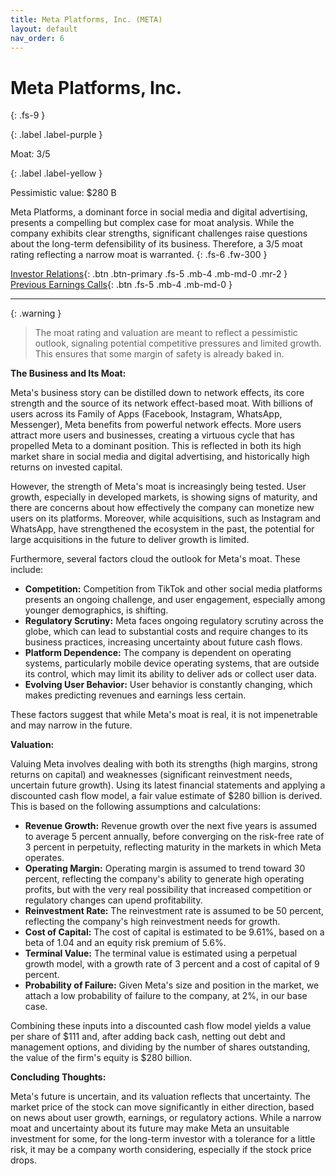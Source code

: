 ```yaml
---
title: Meta Platforms, Inc. (META)
layout: default
nav_order: 6
---
```


# Meta Platforms, Inc.
{: .fs-9 }

{: .label .label-purple }

Moat: 3/5

{: .label .label-yellow }

Pessimistic value: $280 B

Meta Platforms, a dominant force in social media and digital advertising, presents a compelling but complex case for moat analysis. While the company exhibits clear strengths, significant challenges raise questions about the long-term defensibility of its business. Therefore, a 3/5 moat rating reflecting a narrow moat is warranted.
{: .fs-6 .fw-300 }

[Investor Relations](https://www.google.com/search?q=META+investor+relations){: .btn .btn-primary .fs-5 .mb-4 .mb-md-0 .mr-2 }
[Previous Earnings Calls](https://discountingcashflows.com/company/META/transcripts/){: .btn .fs-5 .mb-4 .mb-md-0 }

---

{: .warning } 
>The moat rating and valuation are meant to reflect a pessimistic outlook, signaling potential competitive pressures and limited growth. This ensures that some margin of safety is already baked in.


**The Business and Its Moat:**

Meta's business story can be distilled down to network effects, its core strength and the source of its network effect-based moat. With billions of users across its Family of Apps (Facebook, Instagram, WhatsApp, Messenger), Meta benefits from powerful network effects. More users attract more users and businesses, creating a virtuous cycle that has propelled Meta to a dominant position. This is reflected in both its high market share in social media and digital advertising, and historically high returns on invested capital.

However, the strength of Meta's moat is increasingly being tested. User growth, especially in developed markets, is showing signs of maturity, and there are concerns about how effectively the company can monetize new users on its platforms. Moreover, while acquisitions, such as Instagram and WhatsApp, have strengthened the ecosystem in the past, the potential for large acquisitions in the future to deliver growth is limited.

Furthermore, several factors cloud the outlook for Meta's moat. These include:

* **Competition:**  Competition from TikTok and other social media platforms presents an ongoing challenge, and user engagement, especially among younger demographics, is shifting.
* **Regulatory Scrutiny:**  Meta faces ongoing regulatory scrutiny across the globe, which can lead to substantial costs and require changes to its business practices, increasing uncertainty about future cash flows.
* **Platform Dependence:** The company is dependent on operating systems, particularly mobile device operating systems, that are outside its control, which may limit its ability to deliver ads or collect user data.
* **Evolving User Behavior:**  User behavior is constantly changing, which makes predicting revenues and earnings less certain.

These factors suggest that while Meta's moat is real, it is not impenetrable and may narrow in the future.

**Valuation:**

Valuing Meta involves dealing with both its strengths (high margins, strong returns on capital) and weaknesses (significant reinvestment needs, uncertain future growth). Using its latest financial statements and applying a discounted cash flow model, a fair value estimate of $280 billion is derived. This is based on the following assumptions and calculations:

* **Revenue Growth:** Revenue growth over the next five years is assumed to average 5 percent annually, before converging on the risk-free rate of 3 percent in perpetuity, reflecting maturity in the markets in which Meta operates.
* **Operating Margin:**  Operating margin is assumed to trend toward 30 percent, reflecting the company's ability to generate high operating profits, but with the very real possibility that increased competition or regulatory changes can upend profitability.
* **Reinvestment Rate:**  The reinvestment rate is assumed to be 50 percent, reflecting the company's high reinvestment needs for growth.
* **Cost of Capital:**  The cost of capital is estimated to be 9.61%, based on a beta of 1.04 and an equity risk premium of 5.6%.
* **Terminal Value:**  The terminal value is estimated using a perpetual growth model, with a growth rate of 3 percent and a cost of capital of 9 percent.
* **Probability of Failure:**  Given Meta's size and position in the market, we attach a low probability of failure to the company, at 2%, in our base case.

Combining these inputs into a discounted cash flow model yields a value per share of $111 and, after adding back cash, netting out debt and management options, and dividing by the number of shares outstanding, the value of the firm's equity is $280 billion.

**Concluding Thoughts:**

Meta's future is uncertain, and its valuation reflects that uncertainty. The market price of the stock can move significantly in either direction, based on news about user growth, earnings, or regulatory actions. While a narrow moat and uncertainty about its future may make Meta an unsuitable investment for some, for the long-term investor with a tolerance for a little risk, it may be a company worth considering, especially if the stock price drops.

